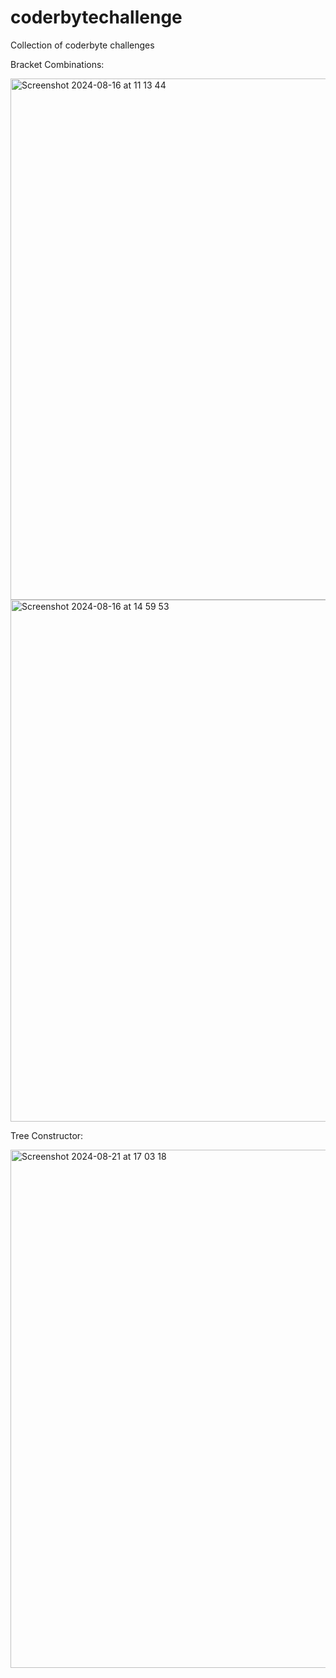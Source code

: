 # coderbytechallenge
Collection of coderbyte challenges

Bracket Combinations:

<img width="834" alt="Screenshot 2024-08-16 at 11 13 44" src="https://github.com/user-attachments/assets/0216f449-9e12-4a7a-bdd2-e64557044f5c">

<img width="835" alt="Screenshot 2024-08-16 at 14 59 53" src="https://github.com/user-attachments/assets/4695230a-3d01-4ae3-a8fd-b930c5c76241">

Tree Constructor:

<img width="829" alt="Screenshot 2024-08-21 at 17 03 18" src="https://github.com/user-attachments/assets/63344955-cfea-4d0f-bc34-722b7d8096ea">
